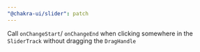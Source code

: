 ```yaml
---
"@chakra-ui/slider": patch
---
```


Call `onChangeStart`/ `onChangeEnd` when clicking somewhere in the `SliderTrack`
without dragging the `DragHandle`
